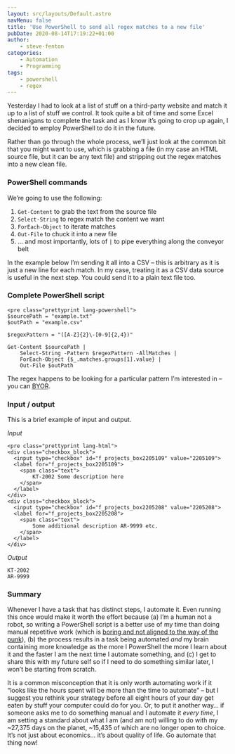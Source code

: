 ```yaml
---
layout: src/layouts/Default.astro
navMenu: false
title: 'Use PowerShell to send all regex matches to a new file'
pubDate: 2020-08-14T17:19:22+01:00
author:
    - steve-fenton
categories:
    - Automation
    - Programming
tags:
    - powershell
    - regex
---
```


Yesterday I had to look at a list of stuff on a third-party website and match it up to a list of stuff we control. It took quite a bit of time and some Excel shenanigans to complete the task and as I know it’s going to crop up again, I decided to employ PowerShell to do it in the future.

Rather than go through the whole process, we’ll just look at the common bit that you might want to use, which is grabbing a file (in my case an HTML source file, but it can be any text file) and stripping out the regex matches into a new clean file.

### PowerShell commands

We’re going to use the following:

1. `Get-Content` to grab the text from the source file
2. `Select-String` to regex match the content we want
3. `ForEach-Object` to iterate matches
4. `Out-File` to chuck it into a new file
5. … and most importantly, lots of `|` to pipe everything along the conveyor belt

In the example below I’m sending it all into a CSV – this is arbitrary as it is just a new line for each match. In my case, treating it as a CSV data source is useful in the next step. You could send it to a plain text file too.

### Complete PowerShell script

```
<pre class="prettyprint lang-powershell">
$sourcePath = "example.txt"
$outPath = "example.csv"

$regexPattern = "([A-Z]{2}\-[0-9]{2,4})"

Get-Content $sourcePath | 
    Select-String -Pattern $regexPattern -AllMatches | 
    ForEach-Object {$_.matches.groups[1].value} | 
    Out-File $outPath
```
The regex happens to be looking for a particular pattern I’m interested in – you can <abbr title="Bring Your Own Regex">BYOR</abbr>.

### Input / output

This is a brief example of input and output.

*Input*

```
<pre class="prettyprint lang-html">
<div class="checkbox_block">
  <input type="checkbox" id="f_projects_box2205109" value="2205109">
  <label for="f_projects_box2205109">
    <span class="text">
        KT-2002 Some description here
    </span>
  </label>
</div>
<div class="checkbox_block">
  <input type="checkbox" id="f_projects_box2205208" value="2205208">
  <label for="f_projects_box2205208">
    <span class="text">
        Some additional description AR-9999 etc.
    </span>
  </label>
</div>
```
*Output*

```
KT-2002
AR-9999
```
### Summary

Whenever I have a task that has distinct steps, I automate it. Even running this once would make it worth the effort because (a) I’m a human not a robot, so writing a PowerShell script is a better use of my time than doing manual repetitive work (which is [boring and not aligned to the way of the punk](/2020/07/the-software-punk-revolution/)), (b) the process results in a task being automated *and* my brain containing more knowledge as the more I PowerShell the more I learn about it and the faster I am the next time I automate something, and (c) I get to share this with my future self so if I need to do something similar later, I won’t be starting from scratch.

It is a common misconception that it is only worth automating work if it “looks like the hours spent will be more than the time to automate” – but I suggest you rethink your strategy before all eight hours of your day get eaten by stuff your computer could do for you. Or, to put it another way… if someone asks me to do something manual and I automate it *every time*, I am setting a standard about what I am (and am not) willing to do with my ~27,375 days on the planet, ~15,435 of which are no longer open to choice. It’s not just about economics… it’s about quality of life. Go automate that thing now!